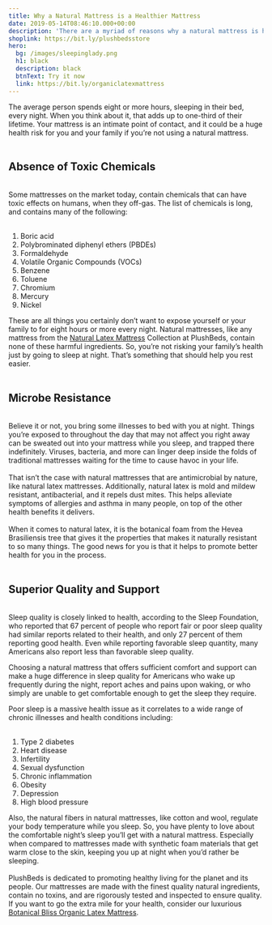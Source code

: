 ```yaml
---
title: Why a Natural Mattress is a Healthier Mattress
date: 2019-05-14T08:46:10.000+00:00
description: 'There are a myriad of reasons why a natural mattress is healthier than one made from petrochemicals. Find out what is in PlushBeds mattresses and what is not. '
shoplink: https://bit.ly/plushbedsstore
hero:
  bg: /images/sleepinglady.png 
  h1: black
  description: black
  btnText: Try it now
  link: https://bit.ly/organiclatexmattress
---
```


The average person spends eight or more hours, sleeping in their bed, every night. When you think about it, that adds up to one-third of their lifetime. Your mattress is an intimate point of contact, and it could be a huge health risk for you and your family if you’re not using a natural mattress.
<br>
<br>
<h2>Absence of Toxic Chemicals</h2>
<br>
Some mattresses on the market today, contain chemicals that can have toxic effects on humans, when they off-gas. The list of chemicals is long, and contains many of the following:
<br>
<br>
<ol>
<li>Boric acid</li>
<li>Polybrominated diphenyl ethers (PBDEs)</li>
<li>Formaldehyde</li>
<li>Volatile Organic Compounds (VOCs)</li>
<li>Benzene</li>
<li>Toluene</li>
<li>Chromium</li>
<li>Mercury</li>
<li>Nickel</li>
</ol>

These are all things you certainly don’t want to expose yourself or your family to for eight hours or more every night. Natural mattresses, like any mattress from the 
<a href="https://bit.ly/organiclatexmattress">Natural Latex Mattress</a> Collection at PlushBeds, contain none of these harmful ingredients. So, you’re not risking your family’s health just by going to sleep at night. That’s something that should help you rest easier.
<br>
<br>
<h2>Microbe Resistance</h2>
<br>
Believe it or not, you bring some illnesses to bed with you at night. Things you’re exposed to throughout the day that may not affect you right away can be sweated out into your mattress while you sleep, and trapped there indefinitely. Viruses, bacteria, and more can linger deep inside the folds of traditional mattresses waiting for the time to cause havoc in your life.
<br>
<br>
That isn’t the case with natural mattresses that are antimicrobial by nature, like natural latex mattresses. Additionally, natural latex is mold and mildew resistant, antibacterial, and it repels dust mites. This helps alleviate symptoms of allergies and asthma in many people, on top of the other health benefits it delivers.
<br>
<br>
When it comes to natural latex, it is the botanical foam from the Hevea Brasiliensis tree that gives it the properties that makes it naturally resistant to so many things. The good news for you is that it helps to promote better health for you in the process.
<br>
<br>
<h2>Superior Quality and Support</h2>
<br>
Sleep quality is closely linked to health, according to the Sleep Foundation, who reported that 67 percent of people who report fair or poor sleep quality had similar reports related to their health, and only 27 percent of them reporting good health. Even while reporting favorable sleep quantity, many Americans also report less than favorable sleep quality.

Choosing a natural mattress that offers sufficient comfort and support can make a huge difference in sleep quality for Americans who wake up frequently during the night, report aches and pains upon waking, or who simply are unable to get comfortable enough to get the sleep they require.

Poor sleep is a massive health issue as it correlates to a wide range of chronic illnesses and health conditions including:
<br>
<br>
<ol>
<li>Type 2 diabetes</li>
<li>Heart disease</li>
<li>Infertility</li>
<li>Sexual dysfunction</li>
<li>Chronic inflammation</li>
<li>Obesity</li>
<li>Depression</li>
<li>High blood pressure</li>
</ol>
Also, the natural fibers in natural mattresses, like cotton and wool, regulate your body temperature while you sleep. So, you have plenty to love about the comfortable night’s sleep you’ll get with a natural mattress. Especially when compared to mattresses made with synthetic foam materials that get warm close to the skin, keeping you up at night when you’d rather be sleeping.
<br>
<br>
PlushBeds is dedicated to promoting healthy living for the planet and its people. Our mattresses are made with the finest quality natural ingredients, contain no toxins, and are rigorously tested and inspected to ensure quality. If you want to go the extra mile for your health, consider our luxurious <a href="https://bit.ly/organiclatexmattress">Botanical Bliss Organic Latex Mattress</a>.
